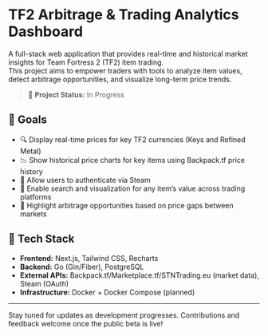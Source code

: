 # TF2 Arbitrage & Trading Analytics Dashboard

A full-stack web application that provides real-time and historical market insights for Team Fortress 2 (TF2) item trading.  
This project aims to empower traders with tools to analyze item values, detect arbitrage opportunities, and visualize long-term price trends.

> 🚧 **Project Status:** In Progress

## 🎯 Goals

- 🔍 Display real-time prices for key TF2 currencies (Keys and Refined Metal)
- 📉 Show historical price charts for key items using Backpack.tf price history
- 🤝 Allow users to authenticate via Steam
- 🧠 Enable search and visualization for any item’s value across trading platforms
- 🧾 Highlight arbitrage opportunities based on price gaps between markets

## 🧱 Tech Stack

- **Frontend:** Next.js, Tailwind CSS, Recharts
- **Backend:** Go (Gin/Fiber), PostgreSQL
- **External APIs:** Backpack.tf/Marketplace.tf/STNTrading.eu (market data), Steam (OAuth)
- **Infrastructure:** Docker + Docker Compose (planned)

---

Stay tuned for updates as development progresses. Contributions and feedback welcome once the public beta is live!
